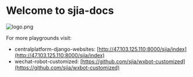 # Welcome to sjia-docs

![logo.png](https://ss3.bdstatic.com/70cFv8Sh_Q1YnxGkpoWK1HF6hhy/it/u=3318172490,3571304633&fm=26&gp=0.jpg)

For more playgrounds visit:

* centralplatform-django-websites: [http://47.103.125.110:8000/sjia/index](http://47.103.125.110:8000/sjia/index)
* wechat-robot-customized: [https://github.com/sjia/wxbot-customized](https://github.com/sjia/wxbot-customized)

